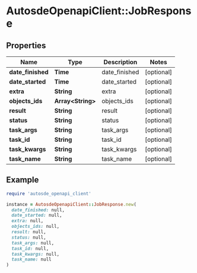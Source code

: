 # AutosdeOpenapiClient::JobResponse

## Properties

| Name | Type | Description | Notes |
| ---- | ---- | ----------- | ----- |
| **date_finished** | **Time** | date_finished | [optional] |
| **date_started** | **Time** | date_started | [optional] |
| **extra** | **String** | extra | [optional] |
| **objects_ids** | **Array&lt;String&gt;** | objects_ids | [optional] |
| **result** | **String** | result | [optional] |
| **status** | **String** | status | [optional] |
| **task_args** | **String** | task_args | [optional] |
| **task_id** | **String** | task_id | [optional] |
| **task_kwargs** | **String** | task_kwargs | [optional] |
| **task_name** | **String** | task_name | [optional] |

## Example

```ruby
require 'autosde_openapi_client'

instance = AutosdeOpenapiClient::JobResponse.new(
  date_finished: null,
  date_started: null,
  extra: null,
  objects_ids: null,
  result: null,
  status: null,
  task_args: null,
  task_id: null,
  task_kwargs: null,
  task_name: null
)
```

